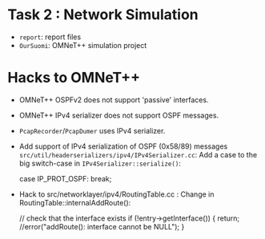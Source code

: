 Task 2 : Network Simulation
=========

* `report`: report files
* `OurSuomi`: OMNeT++ simulation project

# Hacks to OMNeT++

* OMNeT++ OSPFv2 does not support 'passive' interfaces.
* OMNeT++ IPv4 serializer does not support OSPF messages.
* `PcapRecorder`/`PcapDumer` uses IPv4 serializer.
* Add support of IPv4 serialization of OSPF (0x58/89) messages `src/util/headerserializers/ipv4/IPv4Serializer.cc`:
Add a case to the big switch-case in `IPv4Serializer::serialize()`:

    case IP_PROT_OSPF:
      break;


* Hack to src/networklayer/ipv4/RoutingTable.cc :
 Change in RoutingTable::internalAddRoute():

    // check that the interface exists
    if (!entry->getInterface())
    {
        return;
        //error("addRoute(): interface cannot be NULL");
    }
